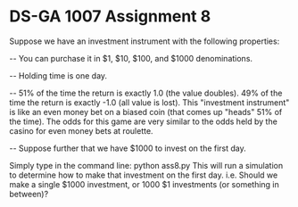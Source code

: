 DS-GA 1007 Assignment 8
=======================
Suppose we have an investment instrument with the following properties:


-- You can purchase it in $1, $10, $100, and $1000 denominations. 

-- Holding time is one day.

-- 51% of the time the return is exactly 1.0 (the value doubles). 
49% of the time the return is exactly -1.0 (all value is lost).
This "investment instrument" is like an even money bet on a biased coin (that comes up "heads" 51% of the time). The odds for this game are very similar to the odds held by the casino for even money bets at roulette.

-- Suppose further that we have $1000 to invest on the first day. 

Simply type in the command line:  python ass8.py 
This will run a simulation to determine how to make that investment on the first day. i.e. Should we make a single $1000 investment, or 1000 $1 investments (or something in between)?

